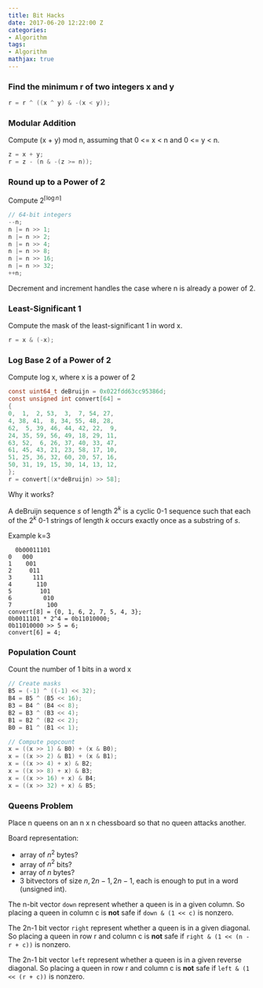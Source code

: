 ```yaml
---
title: Bit Hacks
date: 2017-06-20 12:22:00 Z
categories:
- Algorithm
tags:
- Algorithm
mathjax: true
---
```


### Find the minimum r of two integers x and y

```c
r = r ^ ((x ^ y) & -(x < y));
```

### Modular Addition

Compute (x + y) mod n, assuming that 0 <= x < n and 0 <= y < n.

```c
z = x + y;
r = z - (n & -(z >= n));
```

### Round up to a Power of 2

Compute $2^{\left \lceil{\log n}\right \rceil }$

```c
// 64-bit integers
--n;
n |= n >> 1;
n |= n >> 2;
n |= n >> 4;
n |= n >> 8;
n |= n >> 16;
n |= n >> 32;
++n;
```

Decrement and increment handles the case where n is already a power of 2.

<!--more-->

### Least-Significant 1

Compute the mask of the least-significant 1 in word x.

```c
r = x & (-x);
```

### Log Base 2 of a Power of 2

Compute log x, where x is a power of 2

```c
const uint64_t deBruijn = 0x022fdd63cc95386d;
const unsigned int convert[64] = 
{
0,  1,  2, 53,  3,  7, 54, 27,
4, 38, 41,  8, 34, 55, 48, 28,
62,  5, 39, 46, 44, 42, 22,  9,
24, 35, 59, 56, 49, 18, 29, 11,
63, 52,  6, 26, 37, 40, 33, 47,
61, 45, 43, 21, 23, 58, 17, 10,
51, 25, 36, 32, 60, 20, 57, 16,
50, 31, 19, 15, 30, 14, 13, 12,
};
r = convert[(x*deBruijn) >> 58];
```

Why it works?

A deBruijn sequence $s$ of length $2^k$ is a cyclic 0-1 sequence such that each of the $2^k$ 0-1 strings of length $k$ occurs exactly once as a substring of $s$.

Example k=3

```
  0b00011101
0   000
1    001
2     011
3      111
4       110
5        101
6         010
7          100
convert[8] = {0, 1, 6, 2, 7, 5, 4, 3};
0b0011101 * 2^4 = 0b11010000;
0b11010000 >> 5 = 6;
convert[6] = 4;
```

### Population Count

Count the number of 1 bits in a word x

```c
// Create masks
B5 = (-1) ^ ((-1) << 32);
B4 = B5 ^ (B5 << 16);
B3 = B4 ^ (B4 << 8);
B2 = B3 ^ (B3 << 4);
B1 = B2 ^ (B2 << 2);
B0 = B1 ^ (B1 << 1);

// Compute popcount
x = ((x >> 1) & B0) + (x & B0);
x = ((x >> 2) & B1) + (x & B1);
x = ((x >> 4) + x) & B2;
x = ((x >> 8) + x) & B3;
x = ((x >> 16) + x) & B4;
x = ((x >> 32) + x) & B5;
```

### Queens Problem

Place n queens on an n x n chessboard so that no queen attacks another.

Board representation:

- array of $n^2$ bytes?
- array of $n^2$ bits?
- array of $n$ bytes?
- 3 bitvectors of size $n,2n-1,2n-1$, each is enough to put in a word (unsigned int).

The n-bit vector `down` represent whether a queen is in a given column. So placing a queen in column c is __not__ safe if `down & (1 << c)` is nonzero.

The 2n-1 bit vector `right` represent whether a queen is in a given diagonal. So placing a queen in row r and column c is __not__ safe if `right & (1 << (n - r + c))` is nonzero.

The 2n-1 bit vector `left` represent whether a queen is in a given reverse diagonal. So placing a queen in row r and column c is __not__ safe if `left & (1 << (r + c))` is nonzero.
